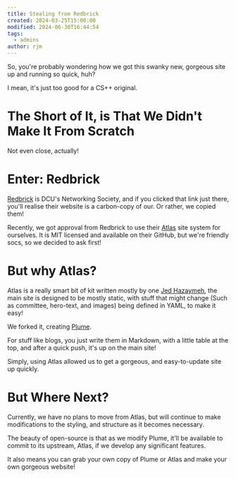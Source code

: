 ```yaml
---
title: Stealing from Redbrick
created: 2024-03-25T15:00:00
modified: 2024-06-30T16:44:54
tags:
  - admins
author: rjm
---
```


So, you're probably wondering how we got this swanky new, gorgeous site up and running so quick, huh?

I mean, it's just too good for a CS++ original.

# The Short of It, is That We Didn't Make It From Scratch

Not even close, actually!

# Enter: Redbrick

[Redbrick](https://redbrick.dcu.ie/) is DCU's Networking Society, and if you clicked that link just there, you'll realise their website is a carbon-copy of our. Or rather, we copied them!

Recently, we got approval from Redbrick to use their [Atlas]() site system for ourselves. It is MIT licensed and available on their GitHub, but we're friendly socs, so we decided to ask first!

# But why Atlas?

Atlas is a really smart bit of kit written mostly by one [Jed Hazaymeh](https://github.com/JedHazaymeh), the main site is designed to be mostly static, with stuff that might change (Such as committee, hero-text, and images) being defined in YAML, to make it easy!

We forked it, creating [Plume](https://github.com/cs-soc-tudublin/plume).

For stuff like blogs, you just write them in Markdown, with a little table at the top, and after a quick push, it's up on the main site!

Simply, using Atlas allowed us to get a gorgeous, and easy-to-update site up quickly.

# But Where Next?

Currently, we have no plans to move from Atlas, but will continue to make modifications to the styling, and structure as it becomes necessary.

The beauty of open-source is that as we modify Plume, it'll be available to commit to its upstream, Atlas, if we develop any significant features.

It also means you can grab your own copy of Plume or Atlas and make your own gorgeous website!
